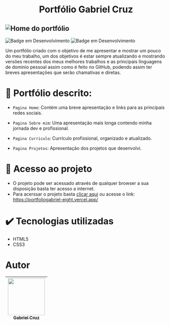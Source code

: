 <h1 align="center"> Portfólio Gabriel Cruz </h1>

![Home do portfólio](https://github.com/GabrielCruz02/portfolio/assets/125215267/e6416274-3450-45eb-bf97-0c21a38671a2)
-

![Badge em Desenvolvimento](https://img.shields.io/badge/STATUS-EM_DESENVOLVIMENTO-yellow)
![Badge em Desenvolvimento](https://img.shields.io/badge/ULTIMA_ATUALIZAÇÃO-JUNHO-GREEN)

Um portfólio criado com o objetivo de me apresentar e mostrar um pouco do meu trabalho, um dos objetivos é estar sempre atualizando e mostrando versões recentes 
dos meus melhores trabalhos e as principais linguagens de dominio pessoal assim como é feito no GitHub, podendo assim ter breves apresentações que serão 
chamativas e diretas.

# :briefcase: Portfólio descrito:

- `Pagina Home`: Contém uma breve apresentação e links para as principais redes sociais. 

- `Pagina Sobre mim`: Uma apresentação mais longa contendo minha jornada dev e profissional. 

- `Pagina Curriculo`:  Currículo profissional, organizado e atualizado.  

- `Pagina Projetos`: Apresentação dos projetos que desenvolvi.

 # 📁 Acesso ao projeto

- O projeto pode ser acessado através de qualquer browser a sua disposição basta ter acesso a internet.
- Para acerssar o projeto basta [clicar aqui](https://portfoliogabriel-eight.vercel.app/) ou acesse o link: https://portfoliogabriel-eight.vercel.app/

# ✔️ Tecnologias utilizadas
- HTML5
- CSS3

# Autor

| [<img src="https://github.com/GabrielCruz02/portfolio/assets/125215267/7af39040-be99-4af9-860d-86c21ae7f5ed" width=115> <br><sub>Gabriel Cruz</sub> ](https://github.com/GabrielCruz02) |
| :---: | 




